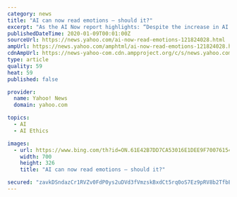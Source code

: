 ```yaml
---
category: news
title: "AI can now read emotions – should it?"
excerpt: "As the AI Now report highlights: “Despite the increase in AI ethics content … ethical principles and statements rarely focus on how AI ethics can be implemented and whether they’re effective.” It notes that such AI ethics statements largely ignore questions of how, where, and who will put such guidelines into operation. In reality ..."
publishedDateTime: 2020-01-09T00:01:00Z
sourceUrl: https://news.yahoo.com/ai-now-read-emotions-121824028.html
ampUrl: https://news.yahoo.com/amphtml/ai-now-read-emotions-121824028.html
cdnAmpUrl: https://news-yahoo-com.cdn.ampproject.org/c/s/news.yahoo.com/amphtml/ai-now-read-emotions-121824028.html
type: article
quality: 59
heat: 59
published: false

provider:
  name: Yahoo! News
  domain: yahoo.com

topics:
  - AI
  - AI Ethics

images:
  - url: https://www.bing.com/th?id=ON.61E42B7DD7CA53016E1DEE9F70076154
    width: 700
    height: 326
    title: "AI can now read emotions – should it?"

secured: "zavkDSndazCr1RVZv0FdP0ys2uDVd3fVmzskBxdCt5rq0oS7Ez9pRV8b2TfbEsyqRkwj8CYQ4nsw21KRNkocMpiHAMoOxT1zT/1DNUTDH3dTHvMWRH++fhNI177aaWB1G34F6KBIRFxqbN64js2RSlbEJnoJffzi3or/OSwf4MpSFfnPMZaQRNvqZb5LocZoZGa5SsuEPlR6aweaEb5AlEgkI16C+K+ek37oOGt1PnMukxFX5oafsjPQVzgW7IfGxRiJwjHuru45hkte9m+cxQ==;R3XAZJwCNLGFH4Oz5zY5nQ=="
---
```


